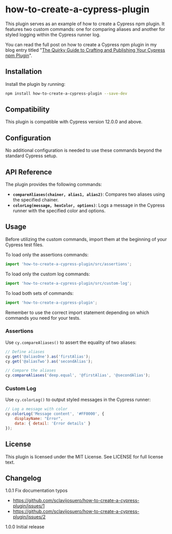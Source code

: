 # how-to-create-a-cypress-plugin

This plugin serves as an example of how to create a Cypress npm plugin. It features two custom commands: one for comparing aliases and another for styled logging within the Cypress runner log.

You can read the full post on how to create a Cypress npm plugin in my blog entry titled "[The Quirky Guide to Crafting and Publishing Your Cypress npm Plugin](https://dev.to/sebastianclavijo/the-quirky-guide-to-crafting-and-publishing-your-cypress-npm-plugin-2pii "The Quirky Guide to Crafting and Publishing Your Cypress npm Plugin")".

## Installation

Install the plugin by running:

```bash
npm install how-to-create-a-cypress-plugin --save-dev
```

## Compatibility

This plugin is compatible with Cypress version 12.0.0 and above.

## Configuration

No additional configuration is needed to use these commands beyond the standard Cypress setup.

## API Reference

The plugin provides the following commands:

- **`compareAliases(chainer, alias1, alias2)`**: Compares two aliases using the specified chainer.
- **`colorLog(message, hexColor, options)`**: Logs a message in the Cypress runner with the specified color and options.

## Usage

Before utilizing the custom commands, import them at the beginning of your Cypress test files.

To load only the assertions commands:
``` javascript
import 'how-to-create-a-cypress-plugin/src/assertions';
```

To load only the custom log commands:
``` javascript
import 'how-to-create-a-cypress-plugin/src/custom-log';
```

To load both sets of commands:
``` javascript
import 'how-to-create-a-cypress-plugin';
```

Remember to use the correct import statement depending on which commands you need for your tests.

### Assertions

Use `cy.compareAliases()` to assert the equality of two aliases:

``` javascript
// Define aliases
cy.get('@aliasOne').as('firstAlias');
cy.get('@aliasTwo').as('secondAlias');

// Compare the aliases
cy.compareAliases('deep.equal', '@firstAlias', '@secondAlias');
```

### Custom Log

Use `cy.colorLog()` to output styled messages in the Cypress runner:

``` javascript
// Log a message with color
cy.colorLog('Message content', '#FF0000', {
    displayName: "Error",
    data: { detail: 'Error details' }
});
```

## License

This plugin is licensed under the MIT License. See LICENSE for full license text.

## Changelog

1.0.1 Fix documentation typos
 - https://github.com/sclavijosuero/how-to-create-a-cypress-plugin/issues/1
 - https://github.com/sclavijosuero/how-to-create-a-cypress-plugin/issues/2

1.0.0 Initial release
